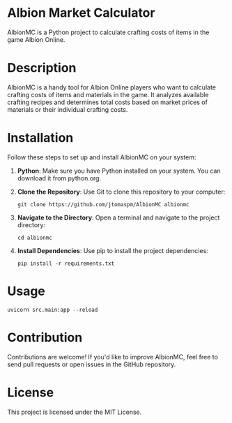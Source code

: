 # Albion Market Calculator

AlbionMC is a Python project to calculate crafting costs of items in the game Albion Online.

# Description
AlbionMC is a handy tool for Albion Online players who want to calculate crafting costs of items and materials in the game. It analyzes available crafting recipes and determines total costs based on market prices of materials or their individual crafting costs.

# Installation  
Follow these steps to set up and install AlbionMC on your system:

1. **Python**: Make sure you have Python installed on your system. You can download it from python.org.  

2. **Clone the Repository**: Use Git to clone this repository to your computer:  
    ```
    git clone https://github.com/jtomaspm/AlbionMC albionmc
    ```

3. **Navigate to the Directory**: Open a terminal and navigate to the project directory:

    ```
    cd albionmc
    ```

4. **Install Dependencies**: Use pip to install the project dependencies:

    ```
    pip install -r requirements.txt
    ```

# Usage
```
uvicorn src.main:app --reload
```

# Contribution
Contributions are welcome! If you'd like to improve AlbionMC, feel free to send pull requests or open issues in the GitHub repository.

# License
This project is licensed under the MIT License.

